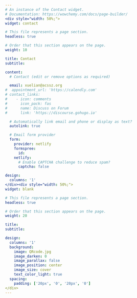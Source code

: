 ```yaml
---
# An instance of the Contact widget.
# Documentation: https://wowchemy.com/docs/page-builder/
<div style="width: 50%;">
widget: contact

# This file represents a page section.
headless: true

# Order that this section appears on the page.
weight: 10

title: Contact
subtitle:

content:
  # Contact (edit or remove options as required)

  email: xuelian@acssz.org
#  appointment_url: 'https://calendly.com'
# contact_links:
#    - icon: comments
#      icon_pack: fas
#      name: Discuss on Forum
#      link: 'https://discourse.gohugo.io'

  # Automatically link email and phone or display as text?
  autolink: true

  # Email form provider
  form:
    provider: netlify
    formspree:
      id:
    netlify:
      # Enable CAPTCHA challenge to reduce spam?
      captcha: false

design:
  columns: '1'
</div><div style="width: 50%;">
widget: blank

# This file represents a page section.
headless: true

# Order that this section appears on the page.
weight: 20

title:
subtitle:

design:
  columns: '1'
  background:
    image: QRcode.jpg
    image_darken: 0
    image_parallax: false
    image_position: center
    image_size: cover
    text_color_light: true
  spacing:
    padding: ['20px', '0', '20px', '0']
</div>
---
```


